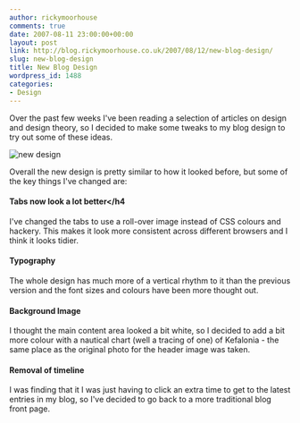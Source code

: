 ```yaml
---
author: rickymoorhouse
comments: true
date: 2007-08-11 23:00:00+00:00
layout: post
link: http://blog.rickymoorhouse.co.uk/2007/08/12/new-blog-design/
slug: new-blog-design
title: New Blog Design
wordpress_id: 1488
categories:
- Design
---
```


Over the past few weeks I've been reading a selection of articles on design and design theory, so I decided to make some tweaks to my blog design to try out some of these ideas.  


![new design](http://samespirit.net/ricky/images/blogdesign-aug07-small.png)  


Overall the new design is pretty similar to how it looked before, but some of the key things I've changed are:





#### Tabs now look a lot better</h4


I've changed the tabs to use a roll-over image instead of CSS colours and hackery. This makes it look more consistent across different browsers and I think it looks tidier.




#### Typography




The whole design has much more of a vertical rhythm to it than the previous version and the font sizes and colours have been more thought out. 




#### Background Image




I thought the main content area looked a bit white, so I decided to add a bit more colour with a nautical chart (well a tracing of one) of Kefalonia - the same place as the original photo for the header image was taken.




#### Removal of timeline




I was finding that it I was just having to click an extra time to get to the latest entries in my blog, so I've decided to go back to a more traditional blog front page.

